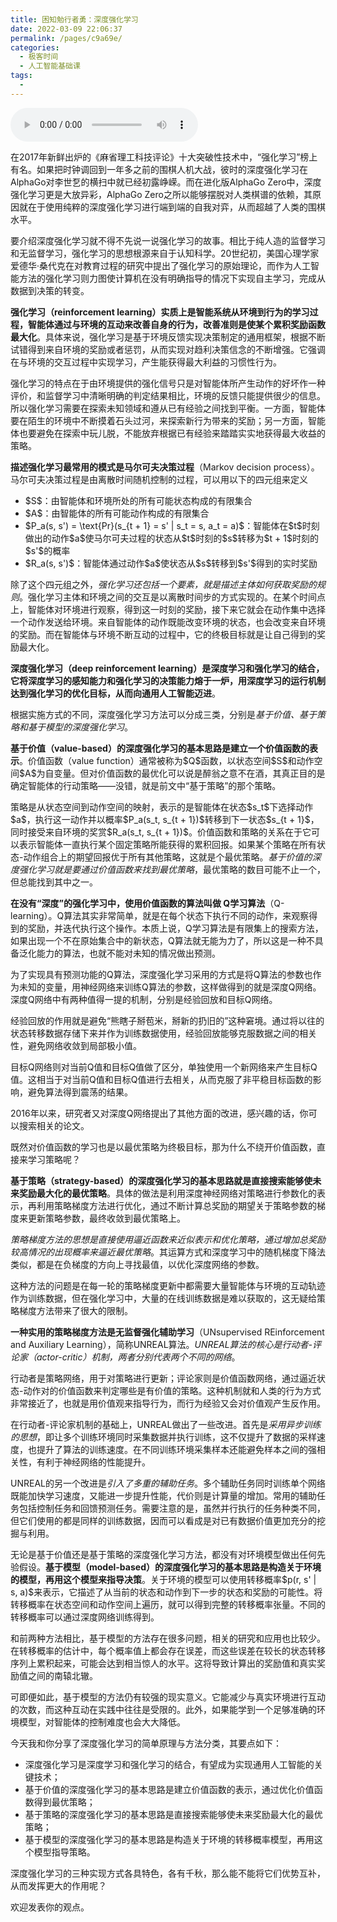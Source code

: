 ```yaml
---
title: 困知勉行者勇：深度强化学习
date: 2022-03-09 22:06:37
permalink: /pages/c9a69e/
categories:
  - 极客时间
  - 人工智能基础课
tags:
  - 
---
```

<audio title="27深度学习.困知勉行者勇：深度强化学习" src="https://static001.geekbang.org/resource/audio/b2/1d/b2ece8d95030148b6f507313ec03111d.mp3" controls="controls"></audio> 
<p>在2017年新鲜出炉的《麻省理工科技评论》十大突破性技术中，“强化学习”榜上有名。如果把时钟调回到一年多之前的围棋人机大战，彼时的深度强化学习在AlphaGo对李世乭的横扫中就已经初露峥嵘。而在进化版AlphaGo Zero中，深度强化学习更是大放异彩，AlphaGo Zero之所以能够摆脱对人类棋谱的依赖，其原因就在于使用纯粹的深度强化学习进行端到端的自我对弈，从而超越了人类的围棋水平。</p>
<p>要介绍深度强化学习就不得不先说一说强化学习的故事。相比于纯人造的监督学习和无监督学习，强化学习的思想根源来自于认知科学。20世纪初，美国心理学家爱德华·桑代克在对教育过程的研究中提出了强化学习的原始理论，而作为人工智能方法的强化学习则力图使计算机在没有明确指导的情况下实现自主学习，完成从数据到决策的转变。</p>
<p><strong><span class="orange">强化学习</span>（reinforcement learning）实质上是智能系统从环境到行为的学习过程，智能体通过与环境的互动来改善自身的行为，改善准则是使某个累积奖励函数最大化</strong>。具体来说，强化学习是基于环境反馈实现决策制定的通用框架，根据不断试错得到来自环境的奖励或者惩罚，从而实现对趋利决策信念的不断增强。它强调在与环境的交互过程中实现学习，产生能获得最大利益的习惯性行为。</p>
<p>强化学习的特点在于由环境提供的强化信号只是对智能体所产生动作的好坏作一种评价，和监督学习中清晰明确的判定结果相比，环境的反馈只能提供很少的信息。所以强化学习需要在探索未知领域和遵从已有经验之间找到平衡。一方面，智能体要在陌生的环境中不断摸着石头过河，来探索新行为带来的奖励；另一方面，智能体也要避免在探索中玩儿脱，不能放弃根据已有经验来踏踏实实地获得最大收益的策略。</p>
<p><strong>描述强化学习最常用的模式是<span class="orange">马尔可夫决策过程</span></strong>（Markov decision process）。马尔可夫决策过程是由离散时间随机控制的过程，可以用以下的四元组来定义</p>
<ul>
<li>$S$：由智能体和环境所处的所有<span class="orange">可能状态</span>构成的有限集合</li>
<li>$A$：由智能体的所有<span class="orange">可能动作</span>构成的有限集合</li>
<li>$P_a(s, s&#39;) = \text{Pr}(s_{t + 1} = s&#39; | s_t = s, a_t = a)$：智能体在$t$时刻做出的动作$a$使马尔可夫过程的状态从$t$时刻的$s$转移为$t + 1$时刻的$s&#39;$的概率</li>
<li>$R_a(s, s&#39;)$：智能体通过动作$a$使状态从$s$转移到$s&#39;$得到的实时奖励</li>
</ul>
<!-- [[[read_end]]] -->
<p>除了这个四元组之外，<em>强化学习还包括一个要素，就是描述主体如何获取奖励的规则</em>。强化学习主体和环境之间的交互是以离散时间步的方式实现的。在某个时间点上，智能体对环境进行观察，得到这一时刻的奖励，接下来它就会在动作集中选择一个动作发送给环境。来自智能体的动作既能改变环境的状态，也会改变来自环境的奖励。而在智能体与环境不断互动的过程中，它的终极目标就是让自己得到的奖励最大化。</p>
<p><strong><span class="orange">深度强化学习</span>（deep reinforcement learning）是深度学习和强化学习的结合，它将深度学习的感知能力和强化学习的决策能力熔于一炉，用深度学习的运行机制达到强化学习的优化目标，从而向通用人工智能迈进</strong>。</p>
<p>根据实施方式的不同，深度强化学习方法可以分成三类，分别是<em>基于价值、基于策略和基于模型的深度强化学习</em>。</p>
<p><strong>基于价值（value-based）的深度强化学习的基本思路是建立一个价值函数的表示</strong>。价值函数（value function）通常被称为$Q$函数，以状态空间$S$和动作空间$A$为自变量。但对价值函数的最优化可以说是醉翁之意不在酒，其真正目的是确定智能体的行动策略——没错，就是前文中“基于策略”的那个策略。</p>
<p>策略是从状态空间到动作空间的映射，表示的是智能体在状态$s_t$下选择动作$a$，执行这一动作并以概率$P_a(s_t, s_{t + 1})$转移到下一状态$s_{t + 1}$，同时接受来自环境的奖赏$R_a(s_t, s_{t + 1})$。价值函数和策略的关系在于它可以表示智能体一直执行某个固定策略所能获得的累积回报。如果某个策略在所有状态-动作组合上的期望回报优于所有其他策略，这就是个最优策略。<em>基于价值的深度强化学习就是要通过价值函数来找到最优策略</em>，最优策略的数目可能不止一个，但总能找到其中之一。</p>
<p><strong>在没有“深度”的强化学习中，使用价值函数的算法叫做 <span class="orange">Q学习算法</span></strong>（Q-learning）。Q算法其实非常简单，就是在每个状态下执行不同的动作，来观察得到的奖励，并迭代执行这个操作。本质上说，Q学习算法是有限集上的搜索方法，如果出现一个不在原始集合中的新状态，Q算法就无能为力了，所以这是一种不具备泛化能力的算法，也就不能对未知的情况做出预测。</p>
<p>为了实现具有预测功能的Q算法，深度强化学习采用的方式是将Q算法的参数也作为未知的变量，用神经网络来训练Q算法的参数，这样做得到的就是<span class="orange">深度Q网络</span>。深度Q网络中有两种值得一提的机制，分别是<span class="orange">经验回放</span>和<span class="orange">目标Q网络</span>。</p>
<p>经验回放的作用就是避免“熊瞎子掰苞米，掰新的扔旧的”这种窘境。通过将以往的状态转移数据存储下来并作为训练数据使用，经验回放能够克服数据之间的相关性，避免网络收敛到局部极小值。</p>
<p>目标Q网络则对当前Q值和目标Q值做了区分，单独使用一个新网络来产生目标Q值。这相当于对当前Q值和目标Q值进行去相关，从而克服了非平稳目标函数的影响，避免算法得到震荡的结果。</p>
<p>2016年以来，研究者又对深度Q网络提出了其他方面的改进，感兴趣的话，你可以搜索相关的论文。</p>
<p>既然对价值函数的学习也是以最优策略为终极目标，那为什么不绕开价值函数，直接来学习策略呢？</p>
<p><strong>基于策略（strategy-based）的深度强化学习的基本思路就是直接搜索能够使未来奖励最大化的最优策略</strong>。具体的做法是利用深度神经网络对策略进行参数化的表示，再利用策略梯度方法进行优化，通过不断计算总奖励的期望关于策略参数的梯度来更新策略参数，最终收敛到最优策略上。</p>
<p><em>策略梯度方法的思想是直接使用逼近函数来近似表示和优化策略，通过增加总奖励较高情况的出现概率来逼近最优策略</em>。其运算方式和深度学习中的随机梯度下降法类似，都是在负梯度的方向上寻找最值，以优化深度网络的参数。</p>
<p>这种方法的问题是在每一轮的策略梯度更新中都需要大量智能体与环境的互动轨迹作为训练数据，但在强化学习中，大量的在线训练数据是难以获取的，这无疑给策略梯度方法带来了很大的限制。</p>
<p><strong>一种实用的策略梯度方法是<span class="orange">无监督强化辅助学习</span></strong>（UNsupervised REinforcement and Auxiliary Learning），简称<span class="orange">UNREAL算法</span>。<em>UNREAL算法的核心是行动者-评论家（actor-critic）机制，两者分别代表两个不同的网络</em>。</p>
<p>行动者是策略网络，用于对策略进行更新；评论家则是价值函数网络，通过逼近状态-动作对的价值函数来判定哪些是有价值的策略。这种机制就和人类的行为方式非常接近了，也就是用价值观来指导行为，而行为经验又会对价值观产生反作用。</p>
<p>在行动者-评论家机制的基础上，UNREAL做出了一些改进。首先是<em>采用异步训练的思想</em>，即让多个训练环境同时采集数据并执行训练，这不仅提升了数据的采样速度，也提升了算法的训练速度。在不同训练环境采集样本还能避免样本之间的强相关性，有利于神经网络的性能提升。</p>
<p>UNREAL的另一个改进是<em>引入了多重的辅助任务</em>。多个辅助任务同时训练单个网络既能加快学习速度，又能进一步提升性能，代价则是计算量的增加。常用的辅助任务包括控制任务和回馈预测任务。需要注意的是，虽然并行执行的任务种类不同，但它们使用的都是同样的训练数据，因而可以看成是对已有数据价值更加充分的挖掘与利用。</p>
<p>无论是基于价值还是基于策略的深度强化学习方法，都没有对环境模型做出任何先验假设。<strong>基于模型（model-based）的深度强化学习的基本思路是构造关于环境的模型，再用这个模型来指导决策</strong>。关于环境的模型可以使用<span class="orange">转移概率</span>$p(r, s&#39; | s, a)$来表示，它描述了从当前的状态和动作到下一步的状态和奖励的可能性。将转移概率在状态空间和动作空间上遍历，就可以得到完整的转移概率张量。不同的转移概率可以通过深度网络训练得到。</p>
<p>和前两种方法相比，基于模型的方法存在很多问题，相关的研究和应用也比较少。在转移概率的估计中，每个概率值上都会存在误差，而这些误差在较长的状态转移序列上累积起来，可能会达到相当惊人的水平。这将导致计算出的奖励值和真实奖励值之间的南辕北辙。</p>
<p>可即便如此，基于模型的方法仍有较强的现实意义。它能减少与真实环境进行互动的次数，而这种互动在实践中往往是受限的。此外，如果能学到一个足够准确的环境模型，对智能体的控制难度也会大大降低。</p>
<p>今天我和你分享了深度强化学习的简单原理与方法分类，其要点如下：</p>
<ul>
<li>深度强化学习是深度学习和强化学习的结合，有望成为实现通用人工智能的关键技术；</li>
<li>基于价值的深度强化学习的基本思路是建立价值函数的表示，通过优化价值函数得到最优策略；</li>
<li>基于策略的深度强化学习的基本思路是直接搜索能够使未来奖励最大化的最优策略；</li>
<li>基于模型的深度强化学习的基本思路是构造关于环境的转移概率模型，再用这个模型指导策略。</li>
</ul>
<p>深度强化学习的三种实现方式各具特色，各有千秋，那么能不能将它们优势互补，从而发挥更大的作用呢？</p>
<p>欢迎发表你的观点。</p>
<p><img src="https://static001.geekbang.org/resource/image/7c/98/7cfffe5b9642991df0847f3650492d98.jpg" alt=""></p>
<p></p>

